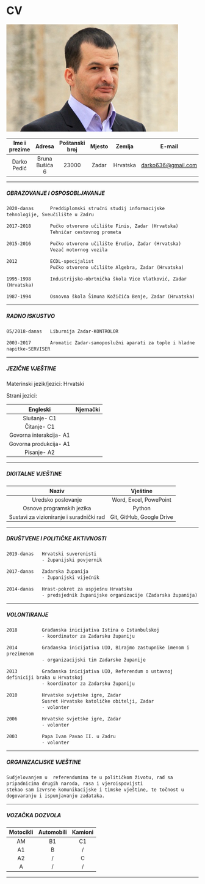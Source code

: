 # CV 


![Profilna slika](https://github.com/gadgadni/ATP2021/blob/main/img/profilna.jpg)



| Ime i prezime |     Adresa     | Poštanski broj | Mjesto |  Zemlja  |       E-mail       |
|:-------------:|:--------------:|:--------------:|:------:|:--------:|:------------------:|
|  Darko Pedić  | Bruna Bušića 6 |      23000     |  Zadar | Hrvatska | darko636@gmail.com |





---
##### OBRAZOVANJE I OSPOSOBLJAVANJE
 
 ```
2020-danas      Preddiplomski stručni studij informacijske tehnologije, Sveučilište u Zadru
 ```

```
2017-2018       Pučko otvoreno učilište Finis, Zadar (Hrvatska)  
                Tehničar cestovnog prometa
``` 
``` 
2015-2016       Pučko otvoreno učilište Erudio, Zadar (Hrvatska)
                Vozač motornog vozila
``` 
``` 
2012            ECDL-specijalist
                Pučko otvoreno učilište Algebra, Zadar (Hrvatska)  
```    
```  
1995-1998       Industrijsko-obrtnička škola Vice Vlatković, Zadar (Hrvatska)
``` 
``` 
1987-1994       Osnovna škola Šimuna Kožičića Benje, Zadar (Hrvatska)
``` 
 ___

##### RADNO ISKUSTVO 

``` 
05/2018-danas   Liburnija Zadar-KONTROLOR
``` 
``` 
2003-2017       Aromatic Zadar-samoposlužni aparati za tople i hladne napitke-SERVISER
``` 

---

##### JEZIČNE VJEŠTINE

Materinski jezik/jezici:
Hrvatski

Strani jezici:

|          Engleski          |          Njemački          |
|:--------------------------:|:--------------------------:|
| Slušanje- C1                  |                            |
| Čitanje-   C1                |                            |
| Govorna interakcija- A1      |                            |
| Govorna produkcija- A1       |                            |
| Pisanje-     A2              |                            |

---
##### DIGITALNE VJEŠTINE

|                  Naziv                   |          Vještine         |
|:----------------------------------------:|:-------------------------:|
| Uredsko poslovanje                       | Word, Excel, PowePoint    |  
| Osnove programskih jezika                | Python                    |                        
| Sustavi za vizioniranje i suradnički rad | Git, GitHub, Google Drive |                       

---
##### DRUŠTVENE I POLITIČKE AKTIVNOSTI

```
2019-danas   Hrvatski suverenisti 
             - županijski povjernik
```
```
2017-danas   Zadarska županija
             - županijski vijećnik 
```            
```
2014-danas   Hrast-pokret za uspješnu Hrvatsku 
             - predsjednik županijske organizacije (Zadarska županija)
```
---
##### VOLONTIRANJE

```
2018         Građanska inicijativa Istina o Istanbulskoj 
             - koordinator za Zadarsku županiju
```
```
2014         Građanska inicijativa UIO, Birajmo zastupnike imenom i prezimenom
             - organizacijski tim Zadarske županije
```
```
2013         Građanska inicijativa UIO, Referendum o ustavnoj definiciji braka u Hrvatskoj 
             - koordinator za Zadarsku županiju
```
```
2010         Hrvatske svjetske igre, Zadar 
             Susret Hrvatske katoličke obitelji, Zadar 
             - volonter
```
```
2006         Hrvatske svjetske igre, Zadar 
             - volonter
```
```
2003         Papa Ivan Pavao II. u Zadru
             - volonter
```
---
##### ORGANIZACIJSKE VJEŠTINE

    Sudjelovanjem u  referendumima te u političkom životu, rad sa pripadnicima drugih naroda, rasa i vjeroispovijsti
    stekao sam izvrsne komunikacijske i timske vještine, te točnost u dogovaranju i ispunjavanju zadataka.

---
##### VOZAČKA DOZVOLA

| Motocikli | Automobili | Kamioni |
|:---------:|:----------:|:-------:|
|    AM     |     B1     |   C1    |
|    A1     |     B      |   /     |
|    A2     |     /      |   C     |
|    A      |     /      |   /     |

---


             






 
                
                